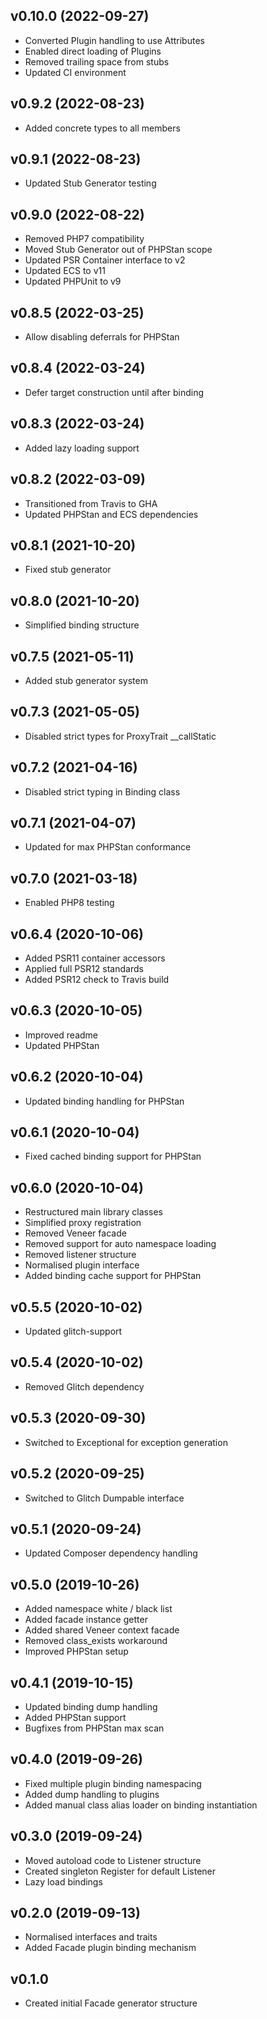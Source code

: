 ## v0.10.0 (2022-09-27)
* Converted Plugin handling to use Attributes
* Enabled direct loading of Plugins
* Removed trailing space from stubs
* Updated CI environment

## v0.9.2 (2022-08-23)
* Added concrete types to all members

## v0.9.1 (2022-08-23)
* Updated Stub Generator testing

## v0.9.0 (2022-08-22)
* Removed PHP7 compatibility
* Moved Stub Generator out of PHPStan scope
* Updated PSR Container interface to v2
* Updated ECS to v11
* Updated PHPUnit to v9

## v0.8.5 (2022-03-25)
* Allow disabling deferrals for PHPStan

## v0.8.4 (2022-03-24)
* Defer target construction until after binding

## v0.8.3 (2022-03-24)
* Added lazy loading support

## v0.8.2 (2022-03-09)
* Transitioned from Travis to GHA
* Updated PHPStan and ECS dependencies

## v0.8.1 (2021-10-20)
* Fixed stub generator

## v0.8.0 (2021-10-20)
* Simplified binding structure

## v0.7.5 (2021-05-11)
* Added stub generator system

## v0.7.3 (2021-05-05)
* Disabled strict types for ProxyTrait __callStatic

## v0.7.2 (2021-04-16)
* Disabled strict typing in Binding class

## v0.7.1 (2021-04-07)
* Updated for max PHPStan conformance

## v0.7.0 (2021-03-18)
* Enabled PHP8 testing

## v0.6.4 (2020-10-06)
* Added PSR11 container accessors
* Applied full PSR12 standards
* Added PSR12 check to Travis build

## v0.6.3 (2020-10-05)
* Improved readme
* Updated PHPStan

## v0.6.2 (2020-10-04)
* Updated binding handling for PHPStan

## v0.6.1 (2020-10-04)
* Fixed cached binding support for PHPStan

## v0.6.0 (2020-10-04)
* Restructured main library classes
* Simplified proxy registration
* Removed Veneer facade
* Removed support for auto namespace loading
* Removed listener structure
* Normalised plugin interface
* Added binding cache support for PHPStan

## v0.5.5 (2020-10-02)
* Updated glitch-support

## v0.5.4 (2020-10-02)
* Removed Glitch dependency

## v0.5.3 (2020-09-30)
* Switched to Exceptional for exception generation

## v0.5.2 (2020-09-25)
* Switched to Glitch Dumpable interface

## v0.5.1 (2020-09-24)
* Updated Composer dependency handling

## v0.5.0 (2019-10-26)
* Added namespace white / black list
* Added facade instance getter
* Added shared Veneer context facade
* Removed class_exists workaround
* Improved PHPStan setup

## v0.4.1 (2019-10-15)
* Updated binding dump handling
* Added PHPStan support
* Bugfixes from PHPStan max scan

## v0.4.0 (2019-09-26)
* Fixed multiple plugin binding namespacing
* Added dump handling to plugins
* Added manual class alias loader on binding instantiation

## v0.3.0 (2019-09-24)
* Moved autoload code to Listener structure
* Created singleton Register for default Listener
* Lazy load bindings

## v0.2.0 (2019-09-13)
* Normalised interfaces and traits
* Added Facade plugin binding mechanism

## v0.1.0
* Created initial Facade generator structure
